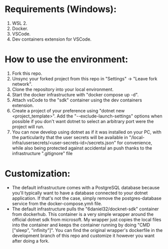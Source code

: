 # Requirements (Windows):
1. WSL 2.
2. Docker.
3. VSCode.
4. Dev containers extension for VSCode.

# How to use the environment:
1. Fork this repo.
2. Unsync your forked project from this repo in "Settings" -> "Leave fork network".
3. Clone the repository into your local environment.
4. Start the docker infrastructure with "docker compose up -d".
5. Attach vsCode to the "sdk" container using the dev containers extension.
6. Create a project of your preference using "dotnet new \<project_template>\". Add the "--exclude-launch-settings" options when possible if you don't want dotnet to select an arbitrary port were the project will run.
7. You can now develop using dotnet as if it was installed on your PC, with the particularity that the user secrets will be available in "/local-infra/usersecrets/\<user-secrets-id\>/secrets.json" for convenience, while also being protected against accidental an push thanks to the infrastructure ".gitignore" file

# Customization:
- The default infrastructure comes with a PostgreSQL database because you'll typically want to have a database connected to your dotnet application. If that's not the case, simply remove the postgres-database service from the docker-compose.ymñ file.
- The default infrastructure pulls the "6daniel32/docknet-sdk" container from dockerhub. This container is a very simple wrapper around the official dotnet sdk from microsoft. My wrapper just copies the local files into the container and keeps the container running by doing "CMD ["sleep", "infinity"]". You can find the original wrapper's dockerfile in the development branch of this repo and customize it however you want after doing a fork.
